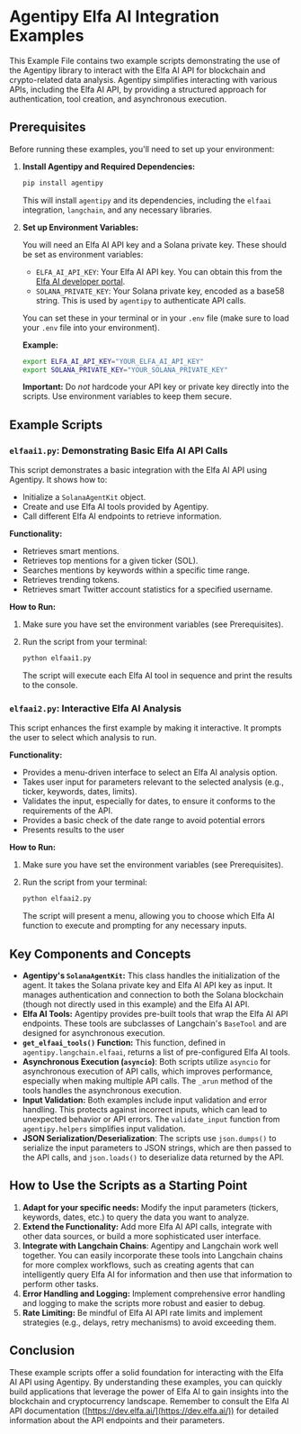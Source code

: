 # Agentipy Elfa AI Integration Examples

This Example File contains two example scripts demonstrating the use of the Agentipy library to interact with the Elfa AI API for blockchain and crypto-related data analysis.  Agentipy simplifies interacting with various APIs, including the Elfa AI API, by providing a structured approach for authentication, tool creation, and asynchronous execution.

## Prerequisites

Before running these examples, you'll need to set up your environment:

1.  **Install Agentipy and Required Dependencies:**

    ```bash
    pip install agentipy
    ```

    This will install `agentipy` and its dependencies, including the `elfaai` integration, `langchain`, and any necessary libraries.

2.  **Set up Environment Variables:**

    You will need an Elfa AI API key and a Solana private key.  These should be set as environment variables:

    *   `ELFA_AI_API_KEY`: Your Elfa AI API key. You can obtain this from the [Elfa AI developer portal](https://dev.elfa.ai/).
    *   `SOLANA_PRIVATE_KEY`: Your Solana private key, encoded as a base58 string.  This is used by `agentipy` to authenticate API calls.

    You can set these in your terminal or in your `.env` file (make sure to load your `.env` file into your environment).

    **Example:**
    ```bash
    export ELFA_AI_API_KEY="YOUR_ELFA_AI_API_KEY"
    export SOLANA_PRIVATE_KEY="YOUR_SOLANA_PRIVATE_KEY"
    ```
    **Important:**  Do *not* hardcode your API key or private key directly into the scripts. Use environment variables to keep them secure.

## Example Scripts

### `elfaai1.py`: Demonstrating Basic Elfa AI API Calls

This script demonstrates a basic integration with the Elfa AI API using Agentipy.  It shows how to:

*   Initialize a `SolanaAgentKit` object.
*   Create and use Elfa AI tools provided by Agentipy.
*   Call different Elfa AI endpoints to retrieve information.

**Functionality:**

*   Retrieves smart mentions.
*   Retrieves top mentions for a given ticker (SOL).
*   Searches mentions by keywords within a specific time range.
*   Retrieves trending tokens.
*   Retrieves smart Twitter account statistics for a specified username.

**How to Run:**

1.  Make sure you have set the environment variables (see Prerequisites).
2.  Run the script from your terminal:

    ```bash
    python elfaai1.py
    ```

    The script will execute each Elfa AI tool in sequence and print the results to the console.

### `elfaai2.py`: Interactive Elfa AI Analysis

This script enhances the first example by making it interactive. It prompts the user to select which analysis to run.

**Functionality:**

*   Provides a menu-driven interface to select an Elfa AI analysis option.
*   Takes user input for parameters relevant to the selected analysis (e.g., ticker, keywords, dates, limits).
*   Validates the input, especially for dates, to ensure it conforms to the requirements of the API.
*   Provides a basic check of the date range to avoid potential errors
*   Presents results to the user

**How to Run:**

1.  Make sure you have set the environment variables (see Prerequisites).
2.  Run the script from your terminal:

    ```bash
    python elfaai2.py
    ```

    The script will present a menu, allowing you to choose which Elfa AI function to execute and prompting for any necessary inputs.

## Key Components and Concepts

*   **Agentipy's `SolanaAgentKit`:** This class handles the initialization of the agent.  It takes the Solana private key and Elfa AI API key as input.  It manages authentication and connection to both the Solana blockchain (though not directly used in this example) and the Elfa AI API.
*   **Elfa AI Tools:** Agentipy provides pre-built tools that wrap the Elfa AI API endpoints.  These tools are subclasses of Langchain's `BaseTool` and are designed for asynchronous execution.
*   **`get_elfaai_tools()` Function:** This function, defined in `agentipy.langchain.elfaai`, returns a list of pre-configured Elfa AI tools.
*   **Asynchronous Execution (`asyncio`)**: Both scripts utilize `asyncio` for asynchronous execution of API calls, which improves performance, especially when making multiple API calls. The  `_arun` method of the tools handles the asynchronous execution.
*   **Input Validation:**  Both examples include input validation and error handling. This protects against incorrect inputs, which can lead to unexpected behavior or API errors. The `validate_input` function from `agentipy.helpers` simplifies input validation.
*   **JSON Serialization/Deserialization**: The scripts use `json.dumps()` to serialize the input parameters to JSON strings, which are then passed to the API calls, and `json.loads()` to deserialize data returned by the API.

## How to Use the Scripts as a Starting Point

1.  **Adapt for your specific needs:**  Modify the input parameters (tickers, keywords, dates, etc.) to query the data you want to analyze.
2.  **Extend the Functionality:**  Add more Elfa AI API calls, integrate with other data sources, or build a more sophisticated user interface.
3.  **Integrate with Langchain Chains**: Agentipy and Langchain work well together. You can easily incorporate these tools into Langchain chains for more complex workflows, such as creating agents that can intelligently query Elfa AI for information and then use that information to perform other tasks.
4.  **Error Handling and Logging:** Implement comprehensive error handling and logging to make the scripts more robust and easier to debug.
5.  **Rate Limiting:** Be mindful of Elfa AI API rate limits and implement strategies (e.g., delays, retry mechanisms) to avoid exceeding them.

## Conclusion

These example scripts offer a solid foundation for interacting with the Elfa AI API using Agentipy. By understanding these examples, you can quickly build applications that leverage the power of Elfa AI to gain insights into the blockchain and cryptocurrency landscape. Remember to consult the Elfa AI API documentation ([https://dev.elfa.ai/](https://dev.elfa.ai/)) for detailed information about the API endpoints and their parameters.